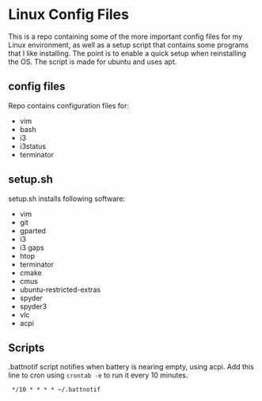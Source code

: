 # Linux Config Files

This is a repo containing some of the more important config files for my Linux environment, as well as a setup script that contains some programs that I like installing.
The point is to enable a quick setup when reinstalling the OS. The script is made for ubuntu and uses apt.

## config files

Repo contains configuration files for:
* vim
* bash
* i3
* i3status
* terminator

## setup.sh

setup.sh installs following software:
* vim
* git
* gparted
* i3
* i3 gaps
* htop
* terminator
* cmake
* cmus
* ubuntu-restricted-extras
* spyder
* spyder3
* vlc
* acpi

## Scripts

.battnotif script notifies when battery is nearing empty, using acpi. Add this line to cron using `crontab -e` to run it every 10 minutes.

` */10 * * * * ~/.battnotif`

